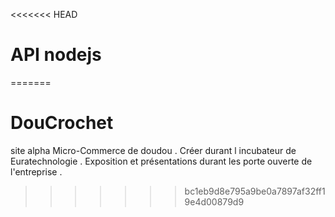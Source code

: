 <<<<<<< HEAD
# API nodejs

=======
# DouCrochet
site alpha Micro-Commerce de doudou . Créer durant l incubateur de Euratechnologie . Exposition et présentations durant les porte ouverte de l'entreprise . 
>>>>>>> bc1eb9d8e795a9be0a7897af32ff19e4d00879d9
